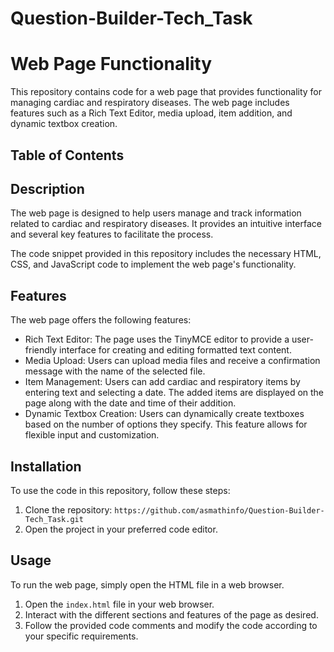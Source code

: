 # Question-Builder-Tech_Task

# Web Page Functionality

This repository contains code for a web page that provides functionality for managing cardiac and respiratory diseases. The web page includes features such as a Rich Text Editor, media upload, item addition, and dynamic textbox creation.

## Table of Contents


## Description

The web page is designed to help users manage and track information related to cardiac and respiratory diseases. It provides an intuitive interface and several key features to facilitate the process.

The code snippet provided in this repository includes the necessary HTML, CSS, and JavaScript code to implement the web page's functionality.

## Features

The web page offers the following features:

- Rich Text Editor: The page uses the TinyMCE editor to provide a user-friendly interface for creating and editing formatted text content.
- Media Upload: Users can upload media files and receive a confirmation message with the name of the selected file.
- Item Management: Users can add cardiac and respiratory items by entering text and selecting a date. The added items are displayed on the page along with the date and time of their addition.
- Dynamic Textbox Creation: Users can dynamically create textboxes based on the number of options they specify. This feature allows for flexible input and customization.

## Installation

To use the code in this repository, follow these steps:

1. Clone the repository: `https://github.com/asmathinfo/Question-Builder-Tech_Task.git`
2. Open the project in your preferred code editor.

## Usage

To run the web page, simply open the HTML file in a web browser.

1. Open the `index.html` file in your web browser.
2. Interact with the different sections and features of the page as desired.
3. Follow the provided code comments and modify the code according to your specific requirements.


